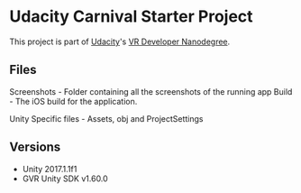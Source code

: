 # Udacity Carnival Starter Project

This project is part of [Udacity](https://www.udacity.com "Udacity - Be in demand")'s [VR Developer Nanodegree](https://www.udacity.com/course/vr-developer-nanodegree--nd017).

## Files
Screenshots - Folder containing all the screenshots of the running app
Build - The iOS build for the application.

Unity Specific files - Assets, obj and ProjectSettings


## Versions
- Unity 2017.1.1f1
- GVR Unity SDK v1.60.0
